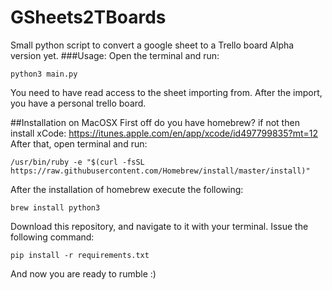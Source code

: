 # GSheets2TBoards
Small python script to convert a google sheet to a Trello board 
Alpha version yet.
###Usage:
Open the terminal and run:

```python3 main.py```

You need to have read access to the sheet importing from.
After the import, you have a personal trello board.

##Installation on MacOSX
First off do you have homebrew? if not then install xCode:
https://itunes.apple.com/en/app/xcode/id497799835?mt=12
After that, open terminal and run:

	/usr/bin/ruby -e "$(curl -fsSL https://raw.githubusercontent.com/Homebrew/install/master/install)"

After the installation of homebrew execute the following:

	brew install python3

Download this repository, and navigate to it with your terminal.
Issue the following command:
	
	pip install -r requirements.txt

And now you are ready to rumble :)
